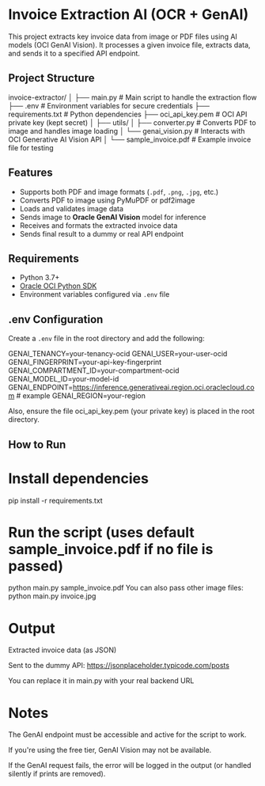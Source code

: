 #  Invoice Extraction AI (OCR + GenAI)

This project extracts key invoice data from image or PDF files using AI models (OCI GenAI Vision). It processes a given invoice file, extracts data, and sends it to a specified API endpoint.

##  Project Structure

invoice-extractor/
│
├── main.py # Main script to handle the extraction flow
├── .env # Environment variables for secure credentials
├── requirements.txt # Python dependencies
├── oci_api_key.pem # OCI API private key (kept secret)
│
├── utils/
│ ├── converter.py # Converts PDF to image and handles image loading
│ └── genai_vision.py # Interacts with OCI Generative AI Vision API
│
└── sample_invoice.pdf # Example invoice file for testing



##  Features

-  Supports both PDF and image formats (`.pdf`, `.png`, `.jpg`, etc.)
-  Converts PDF to image using PyMuPDF or pdf2image
-  Loads and validates image data
-  Sends image to **Oracle GenAI Vision** model for inference
-  Receives and formats the extracted invoice data
-  Sends final result to a dummy or real API endpoint



##  Requirements

- Python 3.7+
- [Oracle OCI Python SDK](https://pypi.org/project/oci/)
- Environment variables configured via `.env` file



##  .env Configuration

Create a `.env` file in the root directory and add the following:


GENAI_TENANCY=your-tenancy-ocid
GENAI_USER=your-user-ocid
GENAI_FINGERPRINT=your-api-key-fingerprint
GENAI_COMPARTMENT_ID=your-compartment-ocid
GENAI_MODEL_ID=your-model-id
GENAI_ENDPOINT=https://inference.generativeai.region.oci.oraclecloud.com # example
GENAI_REGION=your-region

Also, ensure the file oci_api_key.pem (your private key) is placed in the root directory.


##  How to Run

# Install dependencies
pip install -r requirements.txt

# Run the script (uses default sample_invoice.pdf if no file is passed)
python main.py sample_invoice.pdf
You can also pass other image files:
python main.py invoice.jpg

# Output
Extracted invoice data (as JSON)

Sent to the dummy API: https://jsonplaceholder.typicode.com/posts

You can replace it in main.py with your real backend URL

#  Notes
The GenAI endpoint must be accessible and active for the script to work.

If you're using the free tier, GenAI Vision may not be available.

If the GenAI request fails, the error will be logged in the output (or handled silently if prints are removed).